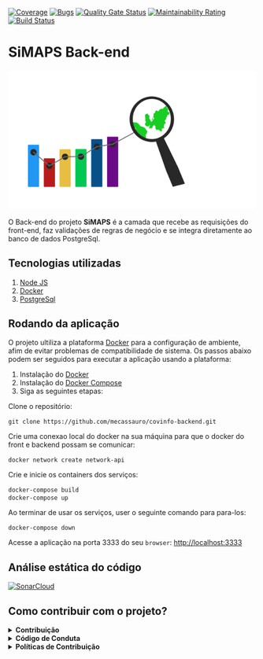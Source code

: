 [![Coverage](https://sonarcloud.io/api/project_badges/measure?project=mecassauro_covinfo-backend&metric=coverage)](https://sonarcloud.io/dashboard?id=mecassauro_covinfo-backend)
[![Bugs](https://sonarcloud.io/api/project_badges/measure?project=mecassauro_covinfo-backend&metric=bugs)](https://sonarcloud.io/dashboard?id=mecassauro_covinfo-backend)
[![Quality Gate Status](https://sonarcloud.io/api/project_badges/measure?project=mecassauro_covinfo-backend&metric=alert_status)](https://sonarcloud.io/dashboard?id=mecassauro_covinfo-backend)
[![Maintainability Rating](https://sonarcloud.io/api/project_badges/measure?project=mecassauro_covinfo-backend&metric=sqale_rating)](https://sonarcloud.io/dashboard?id=mecassauro_covinfo-backend)
[![Build Status](https://travis-ci.org/mecassauro/covinfo-backend.svg?branch=master)](https://travis-ci.org/mecassauro/covinfo-backend)

# SiMAPS Back-end

<p align="center">
  <img src="./img/logo.svg" alt="logo">
</p>

O Back-end do projeto **SiMAPS** é a camada que recebe as requisições do front-end, faz validações de regras de negócio e se integra diretamente ao banco de dados PostgreSql.

## Tecnologias utilizadas

1. [Node JS](https://nodejs.org/en/)
2. [Docker](https://www.docker.com/what-docker)
3. [PostgreSql](https://www.postgresql.org/)

## Rodando da aplicação

O projeto ultiliza a plataforma [Docker](https://www.docker.com/what-docker) para a configuração de ambiente, afim de evitar problemas de compatibilidade de sistema. Os passos abaixo podem ser seguidos para executar a aplicação usando a plataforma:

1) Instalação do [Docker](https://docs.docker.com/engine/installation/)
2) Instalação do [Docker Compose](https://docs.docker.com/compose/install/)
3) Siga as seguintes etapas:

Clone o repositório:

 ```
 git clone https://github.com/mecassauro/covinfo-backend.git
 ```

Crie uma conexao local do docker na sua máquina para que o docker do front e backend possam se comunicar:
 ```
 docker network create network-api
 ```

Crie e inicie os containers dos serviços:

 ```
 docker-compose build
 docker-compose up
 ```

Ao terminar de usar os serviços, user o seguinte comando para para-los:
 ```
 docker-compose down
 ```

Acesse a aplicação na porta 3333 do seu `browser`: [http://localhost:3333]()

## Análise estática do código

[![SonarCloud](https://sonarcloud.io/images/project_badges/sonarcloud-white.svg)](https://sonarcloud.io/dashboard?id=mecassauro_RADAR-backend)

 ## Como contribuir com o projeto?

 <details><summary><b>Contribuição</b></summary>
 1. <a href="https://github.com/mecassauro/RADAR-frontend/blob/master/docs/CONTRIBUTING.md">Guia de Contribuição</a>
 </details>

<details><summary><b>Código de Conduta</b></summary>
1. <a href="https://github.com/mecassauro/RADAR-frontend/blob/master/docs/CODE_OF_CONDUCT.md">Código de Conduta</a>
</details>

<details><summary><b>Políticas de Contribuição</b></summary>
1. <a href="https://github.com/mecassauro/docs/blob/master/docs/gcs.md">Política de branchs/commits/</a>
</details>





